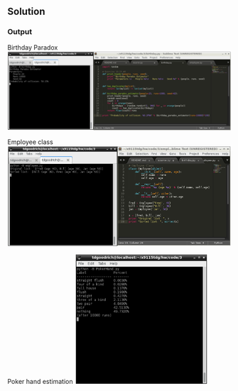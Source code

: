 ## Solution

### Output

Birthday Paradox
<img src="birthday.PNG" style="width: 800px;"/>

Employee class
<img src="employee.PNG" style="width: 600px;"/>

Poker hand estimation
<img src="pokerhand.PNG" style="width: 300px;"/>